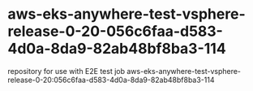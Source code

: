 # aws-eks-anywhere-test-vsphere-release-0-20-056c6faa-d583-4d0a-8da9-82ab48bf8ba3-114
repository for use with E2E test job aws-eks-anywhere-test-vsphere-release-0-20:056c6faa-d583-4d0a-8da9-82ab48bf8ba3-114
